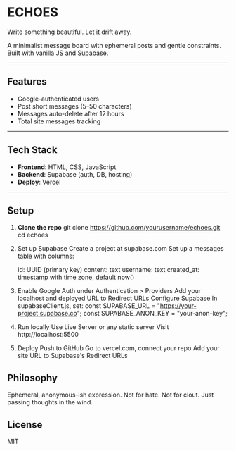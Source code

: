 # ECHOES 

Write something beautiful. Let it drift away.

A minimalist message board with ephemeral posts and gentle constraints. Built with vanilla JS and Supabase.

---

## Features

- Google-authenticated users
- Post short messages (5–50 characters)
- Messages auto-delete after 12 hours
- Total site messages tracking 

---

## Tech Stack

- **Frontend**: HTML, CSS, JavaScript
- **Backend**: Supabase (auth, DB, hosting)
- **Deploy**: Vercel

---

## Setup

1. **Clone the repo**
   git clone https://github.com/yourusername/echoes.git
   cd echoes

2. Set up Supabase
	Create a project at supabase.com
	Set up a messages table with columns:

	id: UUID (primary key)
	content: text
	username: text
	created_at: timestamp with time zone, default now()

3. Enable Google Auth under Authentication > Providers
	Add your localhost and deployed URL to Redirect URLs
	Configure Supabase
	In supabaseClient.js, set:
	const SUPABASE_URL = "https://your-project.supabase.co";
	const SUPABASE_ANON_KEY = "your-anon-key";

4. Run locally
	Use Live Server or any static server
	Visit http://localhost:5500

5. Deploy
	Push to GitHub
	Go to vercel.com, connect your repo
	Add your site URL to Supabase's Redirect URLs

## Philosophy
Ephemeral, anonymous-ish expression. Not for hate. Not for clout. Just passing thoughts in the wind.

## License
MIT
